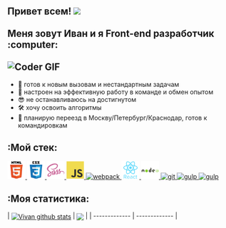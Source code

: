 <h2 align="left">
 <abc>
  <br>Привет всем! <img src="https://user-images.githubusercontent.com/42378118/110234147-e3259600-7f4e-11eb-95be-0c4047144dea.gif" width="30"><br>
  <br> Меня зовут Иван и я Front-end разработчик :computer:<br>
  <br>
    <img src="https://media.giphy.com/media/SWoSkN6DxTszqIKEqv/giphy.gif" alt="Coder GIF" width="500">
 </abc>
</h2> 

- 💪 готов к новым вызовам и нестандартным задачам
- 🤝 настроен на эффективную работу в команде и обмен опытом
- 😎 не останавливаюсь на достигнутом 
- 🛠 хочу освоить алгоритмы 
- 🚗 планирую переезд в Москву/Петербург/Краснодар, готов к командировкам

<h2 align="left">:Мой стек:</h2>
<p align="left">
    <a href="https://www.w3.org/html/" target="_blank"> <img src="https://raw.githubusercontent.com/devicons/devicon/master/icons/html5/html5-original-wordmark.svg" alt="html5" width="40" height="40"/> </a>
    <a href="https://www.w3schools.com/css/" target="_blank"> <img src="https://raw.githubusercontent.com/devicons/devicon/master/icons/css3/css3-original-wordmark.svg" alt="css3" width="40" height="40"/> </a>
<a href="https://sass-lang.com" target="_blank"> <img src="https://raw.githubusercontent.com/devicons/devicon/master/icons/sass/sass-original.svg" alt="sass" width="40" height="40"/> </a>
    <a href="https://developer.mozilla.org/en-US/docs/Web/JavaScript" target="_blank"> <img src="https://raw.githubusercontent.com/devicons/devicon/master/icons/javascript/javascript-original.svg" alt="javascript" width="40" height="40"/> </a>
<a href="https://webpack.js.org/" target="_blank"> <img src="https://www.vectorlogo.zone/logos/js_webpack/js_webpack-icon.svg" alt="webpack" width="40" height="40"/> </a>
<a href="https://reactjs.org/" target="_blank"> <img src="https://raw.githubusercontent.com/devicons/devicon/master/icons/react/react-original-wordmark.svg" alt="react" width="40" height="40"/> </a>
      <a href="https://nodejs.org" target="_blank"> <img src="https://raw.githubusercontent.com/devicons/devicon/master/icons/nodejs/nodejs-original-wordmark.svg" alt="nodejs" width="40" height="40"/> </a>
<a href="https://git-scm.com/" target="_blank"> <img src="https://www.vectorlogo.zone/logos/git-scm/git-scm-icon.svg" alt="git" width="40" height="40"/> </a>
<a href="https://gulpjs.com" target="_blank"> <img src="https://www.vectorlogo.zone/logos/gulpjs/gulpjs-ar21.svg" alt="gulp" width="40" height="40"/> </a>
<a href="https://getbootstrap.com" target="_blank"> <img src="https://www.vectorlogo.zone/logos/getbootstrap/getbootstrap-icon.svg" alt="gulp" width="40" height="40"/> </a>
    </p>
    
 <h2 align="left">:Моя статистика:</h2>
| <a href="https://github.com/vivan1992/github-readme-stats"><img align="center" src="https://github-readme-stats.vercel.app/api?username=vivan1992&show_icons=true&include_all_commits=true&theme=buefy&hide_border=true" alt="Vivan github stats" /></a> | <a href="https://github.com/vivan1992/github-readme-stats"><img align="center" src="https://github-readme-stats.vercel.app/api/top-langs/?username=vivan1992&layout=compact&theme=buefy&hide_border=true" /></a> |
| ------------- | ------------- |
    
<!--
**vivan1992/vivan1992** is a ✨ _special_ ✨ repository because its `README.md` (this file) appears on your GitHub profile.

Here are some ideas to get you started:

- 🔭 I’m currently working on ...
- 🌱 I’m currently learning ...
- 👯 I’m looking to collaborate on ...
- 🤔 I’m looking for help with ...
- 💬 Ask me about ...
- 📫 How to reach me: ...
- 😄 Pronouns: ...
- ⚡ Fun fact: ...
-->
